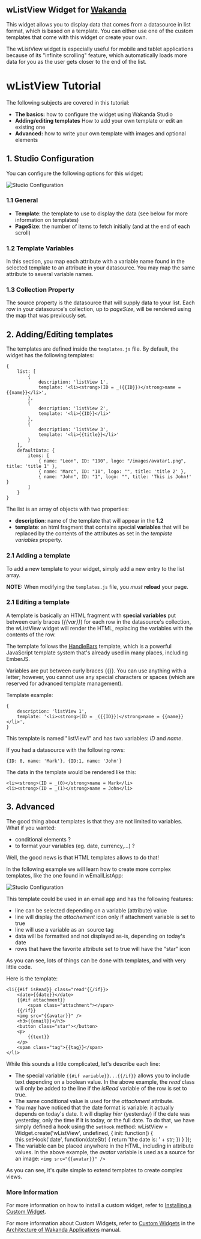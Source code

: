 ## wListView Widget for [Wakanda](http://wakanda.org)
This widget allows you to display data that comes from a datasource in list format, which is based on a template. You can either use one of the custom templates that come with this widget or create your own. 

The wListView widget is especially useful for mobile and tablet applications because of its "infinite scrolling" feature, which automatically loads more data for you as the user gets closer to the end of the list.

wListView Tutorial
=================
The following subjects are covered in this tutorial:

* **The basics:** how to configure the widget using Wakanda Studio
* **Adding/editing templates** How to add your own template or edit an existing one
* **Advanced:** how to write your own template with images and optional elements

## 1. Studio Configuration

You can configure the following options for this widget:

![Studio Configuration](tutorial/img/studioListView.png)

### 1.1 General

* **Template**: the template to use to display the data (see below for more information on templates)
* **PageSize**: the number of items to fetch initially (and at the end of each scroll)

### 1.2 Template Variables

In this section, you map each attribute with a variable name found in the selected template to an attribute in your datasource. You may map the same attribute to several variable names.

### 1.3 Collection Property

The source property is the datasource that will supply data to your list. Each row in your datasource's collection, up to *pageSize*, will be rendered using the map that was previously set.

## 2. Adding/Editing templates

The templates are defined inside the `templates.js` file. By default, the widget has the following templates:

    {
        list: [
            {
                description: 'listView 1',
                template: '<li><strong>(ID = _({{ID}})</strong>name = {{name}}</li>',
            },
            {
                description: 'listView 2',
                template: '<li>{{ID}}</li>'
            },
            {
                description: 'listView 3',
                template: '<li>{{title}}</li>'
            }
        ],
        defaultData: {
            items: [
                { name: "Leon", ID: "190", logo: "/images/avatar1.png", title: 'title 1' },
                { name: "Marc", ID: "10", logo: "", title: 'title 2' },
                { name: "John", ID: "1", logo: "", title: 'This is John!' }
            ]
        }
    }

The list is an array of objects with two properties:

* **description**: name of the template that will appear in the **1.2**
* **template**: an html fragment that contains special **variables** that will be replaced by the contents of the attributes as set in the *template variables* property.

### 2.1 Adding a template

To add a new template to your widget, simply add a new entry to the list array.

**NOTE:** When modifying the `templates.js` file, you *must* **reload** your page.

### 2.1 Editing a template

A template is basically an HTML fragment with **special variables** put between curly braces (*{{var}}*) for each row in the datasource's collection, the wListView widget will render the HTML, replacing the variables with the contents of the row.

The template follows the [HandleBars][handlebars] template, which is a powerful JavaScript template system that's already used in many places, including EmberJS.

Variables are put between curly braces {{}}. You can use anything with a letter; however, you cannot use any special characters or spaces (which are reserved for advanced template management).

Template example:

    {
        description: 'listView 1',
        template: '<li><strong>(ID = _({{ID}})</strong>name = {{name}}</li>',
    }

This template is named "listView1" and has two variables: *ID* and *name*.

If you had a datasource with the following rows:

    {ID: 0, name: 'Mark'}, {ID:1, name: 'John'}

The data in the template would be rendered like this:

    <li><strong>(ID = _(0)</strong>name = Mark</li>
    <li><strong>(ID = _(1)</strong>name = John</li>

## 3. Advanced

The good thing about templates is that they are not limited to variables. What if you wanted:

* conditional elements ?
* to format your variables (eg. date, currency,...) ?

Well, the good news is that HTML templates allows to do that!

In the following example we will learn how to create more complex templates, like the one found in wEmailListApp:

![Studio Configuration](tutorial/img/runtimeEmail.png)

This template could be used in an email app and has the following features:

* line can be selected depending on a variable (attribute) value
* line will display the *attachement* icon only if attachment variable is set to true
* line will use a variable as an <img> source tag
* data will be formatted and not displayed as-is, depending on today's date
* rows that have the favorite attribute set to true will have the "star" icon

As you can see, lots of things can be done with templates, and with very little code.

Here is the template:

    <li{{#if isRead}} class="read"{{/if}}>
        <date>{{date}}</date>
        {{#if attachment}}
            <span class="attachment"></span>
        {{/if}}
        <img src="{{avatar}}" />
        <h3>{{email}}</h3>
        <button class="star"></button>
        <p>
            {{text}}
        </p>
        <span class="tag">{{tag}}</span>
    </li>

While this sounds a little complicated, let's describe each line:

* The special variable `{{#if variable}}...{{/if}}` allows you to include text depending on a boolean value. In the above example, the *read* class will only be added to the line if the *isRead* variable of the row is set to true.
* The same conditional value is used for the *attachment* attribute.
* You may have noticed that the date format is variable: it actually depends on today's date. It will display *hier* (yesterday) if the date was yesterday, only the time if it is today, or the full date. To do that, we have simply
defined a hook using the `setHook` method:
    wListView = Widget.create('wListView', undefined, {
        init: function() {
            this.setHook('date', function(dateStr) { return 'the date is: ' + str; })
        }
        });
* The variable can be placed anywhere in the HTML, including in attribute values. In the above example, the *avatar* variable is used as a source for an image: `<img src="{{avatar}}" />`

As you can see, it's quite simple to extend templates to create complex views.

[handlebars]: http://handlebarsjs.com/ "Visit HandleBars website"

### More Information
For more information on how to install a custom widget, refer to [Installing a Custom Widget](http://doc.wakanda.org/WakandaStudio0/help/Title/en/page3869.html#1027761).

For more information about Custom Widgets, refer to [Custom Widgets](http://doc.wakanda.org/Wakanda0.v5/help/Title/en/page3863.html "Custom Widgets") in the [Architecture of Wakanda Applications](http://doc.wakanda.org/Wakanda0.v5/help/Title/en/page3844.html "Architecture of Wakanda Applications") manual.
